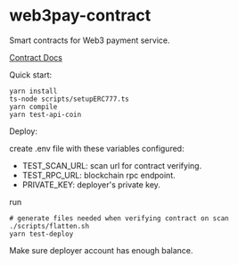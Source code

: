 # web3pay-contract
Smart contracts for Web3 payment service.

[Contract Docs](./docs/README.md)

Quick start:

```shell 
yarn install
ts-node scripts/setupERC777.ts
yarn compile
yarn test-api-coin
```

Deploy:

create .env file with these variables configured:
- TEST_SCAN_URL: scan url for contract verifying.
- TEST_RPC_URL: blockchain rpc endpoint.
- PRIVATE_KEY: deployer's private key.

run 
```shell
# generate files needed when verifying contract on scan
./scripts/flatten.sh  
yarn test-deploy
```

Make sure deployer account has enough balance.